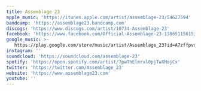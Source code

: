 ```yaml
---
title: Assemblage 23
apple_music: 'https://itunes.apple.com/artist/assemblage-23/54627594'
bandcamp: 'https://assemblage23.bandcamp.com'
discogs: 'https://www.discogs.com/artist/10734-Assemblage-23'
facebook: 'https://www.facebook.com/Official-Assemblage-23-138651156153800'
google_music: >-
   https://play.google.com/store/music/artist/Assemblage_23?id=A7zffpvxzdi245x4m4vobaq4yme
instagram: ''
soundcloud: 'https://soundcloud.com/assemblage-23'
spotify: 'https://open.spotify.com/artist/7pwThElmrxl0pjTwXMojCx'
twitter: 'https://twitter.com/Assemblage_23'
website: 'https://www.assemblage23.com'
youtube: ''
---
```

